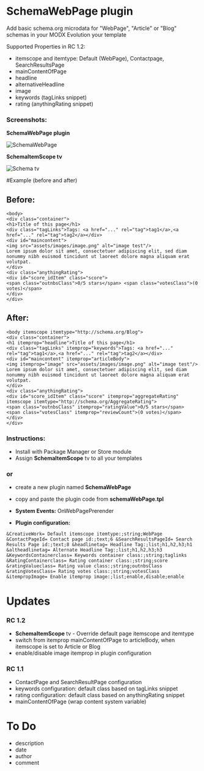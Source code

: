SchemaWebPage plugin
====================

Add basic schema.org microdata for "WebPage", "Article" or "Blog" schemas in your MODX Evolution your template

Supported Properties in RC 1.2:
* itemscope and itemtype: Default (WebPage), Contactpage, SearchResultsPage
* mainContentOfPage
* headline
* alternativeHeadline
* image
* keywords (tagLinks snippet)
* rating (anythingRating snippet)

### Screenshots:

**SchemaWebPage plugin**

![SchemaWebPage](https://raw.githubusercontent.com/Nicola1971/SchemaWebPage-plugin/master/schemawebpage-plugin-conf-rc12.jpg)

**SchemaItemScope tv**

![Schema tv](https://raw.githubusercontent.com/Nicola1971/SchemaWebPage-plugin/master/itemscopetv.jpg)

#Example (before and after)

## Before:

```
<body>
<div class="container">
<h1>Title of this page</h1>
<div class="tagLinks">Tags: <a href="..." rel="tag">tag1</a>,<a href="..." rel="tag">tag2</a></div>
<div id="maincontent">
<img src="assets/images/image.png" alt="image test"/>
Lorem ipsum dolor sit amet, consectetuer adipiscing elit, sed diam nonummy nibh euismod tincidunt ut laoreet dolore magna aliquam erat volutpat.
</div>
<div class="anythingRating">
<div id="score_idItem" class="score">
<span class="outnbsClass">0/5 stars</span> <span class="votesClass">(0 votes)</span>
</div>
</div>
```

## After:
```
<body itemscope itemtype="http://schema.org/Blog">
<div class="container">
<h1 itemprop="headline">Title of this page</h1>
<div class="tagLinks" itemprop="keywords">Tags: <a href="..." rel="tag">tag1</a>,<a href="..." rel="tag">tag2</a></div>
<div id="maincontent" itemprop="articleBody">
<img itemprop="image" src="assets/images/image.png" alt="image test"/>
Lorem ipsum dolor sit amet, consectetuer adipiscing elit, sed diam nonummy nibh euismod tincidunt ut laoreet dolore magna aliquam erat volutpat.
</div>
<div class="anythingRating">
<div id="score_idItem" class="score" itemprop="aggregateRating" itemscope itemtype="http://schema.org/AggregateRating">
<span class="outnbsClass" itemprop="ratingValue">0/5 stars</span> <span class="votesClass" itemprop="reviewCount">(0 votes)</span>
</div>
</div>

```

### Instructions:

* Install with Package Manager or Store module
* Assign **SchemaItemScope** tv to all your templates

### or

* create a new plugin named **SchemaWebPage**
* copy and paste the plugin code from **schemaWebPage.tpl**

* **System Events:** OnWebPagePrerender

* **Plugin configuration:** 
 
```&CreativeWork= Default itemscope itemtype:;string;WebPage &ContactPageId= Contact page id:;text;6 &SearchResultsPageId= Search Results Page id:;text;8 &headlinetag= Headline Tag:;list;h1,h2,h3;h1 &altheadlinetag= Alternate Headline Tag:;list;h1,h2,h3;h3 &KeywordsContainerclass= Keywords container class:;string;taglinks &RatingContainerclass= Rating container class:;string;score &ratingValueclass= Rating value class:;string;outnbsClass &ratingVotesClass= Rating votes class:;string;votesClass &itempropImage= Enable itemprop image:;list;enable,disable;enable ```

# Updates

### RC 1.2
* **SchemaItemScope** tv - Override default page itemscope and itemtype
* switch from itemprop mainContentOfPage to articleBody, when itemscope is set to Article or Blog
* enable/disable image itemprop in plugin configuration

### RC 1.1
* ContactPage and SearchResultPage configuration
* keywords configuration: default class based on tagLinks snippet
* rating configuration: default class based on anythingRating snippet
* mainContentOfPage (wrap content system variable)

# To Do
* description
* date 
* author
* comment
